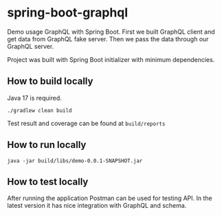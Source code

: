# spring-boot-graphql

Demo usage GraphQL with Spring Boot.
First we built GraphQL client and get data from GraphQL fake server.
Then we pass the data through our GraphQL server.

Project was built with Spring Boot initializer with minimum dependencies.

## How to build locally

Java 17 is required.

```
./gradlew clean build
```

Test result and coverage can be found at `build/reports`

## How to run locally

```
java -jar build/libs/demo-0.0.1-SNAPSHOT.jar
```

## How to test locally

After running the application Postman can be used for testing API.
In the latest version it has nice integration with GraphQL and schema.
